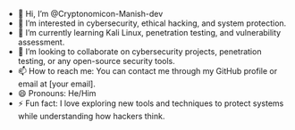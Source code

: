 - 👋 Hi, I’m @Cryptonomicon-Manish-dev
- 👀 I’m interested in cybersecurity, ethical hacking, and system protection.
- 🌱 I’m currently learning Kali Linux, penetration testing, and vulnerability assessment.
- 💞️ I’m looking to collaborate on cybersecurity projects, penetration testing, or any open-source security tools.
- 📫 How to reach me: You can contact me through my GitHub profile or email at [your email].
- 😄 Pronouns: He/Him
- ⚡ Fun fact: I love exploring new tools and techniques to protect systems while understanding how hackers think.

<!---
Cryptonomicon-Manish-dev/Cryptonomicon-Manish-dev is a ✨ special ✨ repository because its `README.md` (this file) appears on your GitHub profile.
You can click the Preview link to take a look at your changes.
--->
